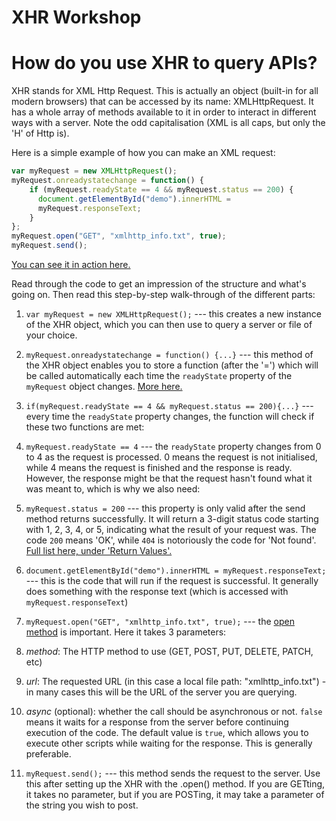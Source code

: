 
# XHR Workshop

# How do you use XHR to query APIs?

XHR stands for XML Http Request. This is actually an object (built-in for all modern browsers) that can be accessed by its name: XMLHttpRequest. It has a whole array of methods available to it in order to interact in different ways with a server. Note the odd capitalisation (XML is all caps, but only the 'H' of Http is).

Here is a simple example of how you can make an XML request:

```javascript
var myRequest = new XMLHttpRequest();
myRequest.onreadystatechange = function() {
    if (myRequest.readyState == 4 && myRequest.status == 200) {
      document.getElementById("demo").innerHTML =
      myRequest.responseText;
    }
};
myRequest.open("GET", "xmlhttp_info.txt", true);
myRequest.send();
```

[You can see it in action here.](http://www.w3schools.com/ajax/tryit.asp?filename=tryajax_first)

Read through the code to get an impression of the structure and what's going on. Then read this step-by-step walk-through of the different parts:

1. `var myRequest = new XMLHttpRequest();` --- this creates a new instance of the XHR object, which you can then use to query a server or file of your choice.

2. `myRequest.onreadystatechange = function() {...}` --- this method of the XHR object enables you to store a function (after the '=') which will be called automatically each time the `readyState` property of the `myRequest` object changes. [More here.](http://www.w3schools.com/ajax/ajax_xmlhttprequest_onreadystatechange.asp)

3. `if(myRequest.readyState == 4 && myRequest.status == 200){...}` --- every time the `readyState` property changes, the function will check if these two functions are met:
 1. `myRequest.readyState == 4` --- the `readyState` property changes from 0 to 4 as the request is processed. 0 means the request is not initialised, while 4 means the request is finished and the response is ready. However, the response might be that the request hasn't found what it was meant to, which is why we also need:
 2. `myRequest.status = 200` --- this property is only valid after the send method returns successfully. It will return a 3-digit status code starting with 1, 2, 3, 4, or 5, indicating what the result of your request was. The code `200` means 'OK', while `404` is notoriously the code for 'Not found'. [Full list here, under 'Return Values'.](https://msdn.microsoft.com/en-us/library/ms767625)
4. `document.getElementById("demo").innerHTML =
myRequest.responseText;` --- this is the code that will run if the request is successful. It generally does something with the response text (which is accessed with `myRequest.responseText`)
5. `myRequest.open("GET", "xmlhttp_info.txt", true);` --- the [open method](https://msdn.microsoft.com/en-us/library/ms757849) is important. Here it takes 3 parameters:
 1. *method*: The HTTP method to use (GET, POST, PUT, DELETE, PATCH, etc)
 2. *url*: The requested URL (in this case a local file path: "xmlhttp_info.txt") - in many cases this will be the URL of the server you are querying.
 3. *async* (optional): whether the call should be asynchronous or not. `false` means it waits for a response from the server before continuing execution of the code. The default value is `true`, which allows you to execute other scripts while waiting for the response. This is generally preferable.
6. `myRequest.send();` --- this method sends the request to the server. Use this after setting up the XHR with the .open() method. If you are GETting, it takes no parameter, but if you are POSTing, it may take a parameter of the string you wish to post.


